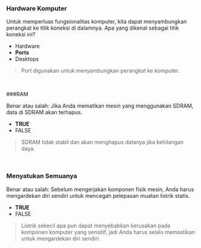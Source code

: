 ### Hardware Komputer

Untuk memperluas fungsionalitas komputer, kita dapat menyambungkan perangkat ke titik koneksi di dalamnya. Apa yang dikenal sebagai titik koneksi ini?

* Hardware
* **Ports**
* Desktops

> Port digunakan untuk menyambungkan perangkat ke komputer.
<br>

###RAM

Benar atau salah: Jika Anda mematikan mesin yang menggunakan SDRAM, data di SDRAM akan terhapus.

* **TRUE**
* FALSE

> SDRAM tidak stabil dan akan menghapus datanya jika kehilangan daya.
<br>

### Menyatukan Semuanya

Benar atau salah: Sebelum mengerjakan komponen fisik mesin, Anda harus mengardekan diri sendiri untuk mencegah pelepasan muatan listrik statis.

* **TRUE**
* FALSE

> Listrik sekecil apa pun dapat menyebabkan kerusakan pada komponen komputer yang sensitif, jadi Anda harus selalu memastikan untuk mengardekan diri sendiri.
